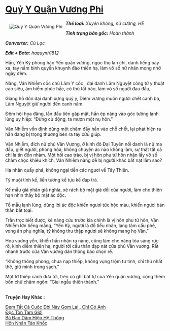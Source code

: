 <a href="https://utruyen.com/quy-y-quan-vuong-phi/6721/" title="Quỷ Y Quận Vương Phi​"><h1>Quỷ Y Quận Vương Phi​</h1></a><div style="display:table"><img align="right" style="float: left; padding: 10px;" src="https://utruyen.com/images/story/200x260/quy-y-quan-vuong-phi.jpg" alt="Quỷ Y Quận Vương Phi​"><b><i>Thể loại:</i></b><i> Xuyên không</i><i>, </i><i>nữ cường, HE</i><p></p><b><i>Tình trạng bản gốc:</i></b><i> </i><i>Hoàn thành</i><p></p><b><i>Converter:</i></b><i> </i><i>Củ Lạc</i><p></p><b><i>Edit + Beta:</i></b><i> </i><i>haquynh1812<p></p></i><p></p>Hắn, Yến Kỳ phong hào Yến quận vương, ngọc thụ lan chi, danh tiếng bay xa, tay nắm binh quyền khuynh đảo thiên hạ, làm vô số nữ nhân mong nhớ ngày đêm.<p></p>Nàng, Vân Nhiễm cốc chủ Lãm Y cốc , đại danh Lãm Nguyệt công tử y thuật cao siêu, âm hiểm phúc hắc, có thù tất báo, làm vô số người đau đầu,.<p></p>Giang hồ đồn đại danh xưng quỷ y, Diêm vương muốn người chết canh ba, Lãm Nguyệt giữ người đến canh năm.<p></p>Đêm hội hoa đăng, lần đầu tiên găp mặt, hắn ép nàng vào góc tường lạnh lùng uy hiếp: “Đừng cử động, ta mượn một nụ hôn.”<p></p>Vân Nhiễm vốn định dùng một châm đẩy hắn vào chỗ chết, lại phát hiện ra hắn đang bị trọng thương bèn ra tay cứu giúp.<p></p>Vân Nhiễm, đích nữ phủ Vân Vương, ở kinh đô Đại Tuyên nổi danh là nữ ma đầu, giết người, phóng hỏa, không chuyện ác nào không làm, sự thật tất cả chỉ là tin đồn nhảm. Một hồi cao trào, bị vị hôn phu từ hôn nhận lấy vô số châm chọc khiêu khích, Vân Nhiễm nàng dễ bị người khác bắt nạt lắm sao?<p></p>Hạ nhân quấy phá, không ngại tiễn các ngươi về Tây Thiên.<p></p>Tỷ muội tính kế, liền tương kế tựu kế đáp trả.<p></p>Kế mẫu giả nhân giả nghĩa, xé rách bộ mặt giả dối của ngươi, làm cho thiên hạn nhìn thấy bộ mặt ác độc.<p></p>Tổ mẫu lạnh lùng, dùng lời ác độc khiến ngươi tức hộc máu, khiến ngươi bán thân bất toại.<p></p>Trằn trọc biết được, kẻ nàng cứu trước kia chính là vị hôn phu từ hôn, Vân Nhiễm lớn tiếng mắng, “Yến Kỳ, ngươi là đồ tiểu nhân, lang tâm cẩu phế, vong ân phụ nghĩa, tỷ không thu thập ngươi sẽ không mang họ Vân.”<p></p>Hoa vương yến, khiến hắn nhận ra nàng, cũng làm cho nàng tỏa sáng rực rỡ, kinh diễm thiên hạ, người tới cầu thân đạp nát cửa phủ Vân vương. Rất nhanh trước cửa Vân vương dán thông báo chọn rể.<p></p>“Không thông phòng, chưa nạp thiếp, không vụng trộm tư tình, chỉ thú nhất thê, giữ mình trong sạch.”<p></p>Một tờ thiếp canh đưa tới, trên có ghi bát tự của Yến quận vương, cộng thêm bốn chữ châm ngôn: “Giai ngẫu thiên thành.”</div><p><br><b>Truyện Hay Khác :</b></p><a href="https://utruyen.com/dem-tat-ca-cuoc-doi-nay-gom-lai-chi-co-anh/19528/" alt="Đem Tất Cả Cuộc Đời Này Gom Lại , Chỉ Có Anh">Đem Tất Cả Cuộc Đời Này Gom Lại , Chỉ Có Anh</a><br/><a href="https://github.com/quanluxury/truyenhot/tree/master/truyenhay/15840/" alt="Độc Tôn Tam Giới">Độc Tôn Tam Giới</a><br/><a href="https://github.com/quanluxury/ngontinhhot/tree/master/truyenhay/17357/" alt="Bá Đạo Dâm Hiệp Hệ Thống">Bá Đạo Dâm Hiệp Hệ Thống</a><br/><a href="https://truyenhot2020.wordpress.com/2019/12/11/hon-nhan-tan-khoc/" alt="Hôn Nhân Tàn Khốc">Hôn Nhân Tàn Khốc</a><br/>